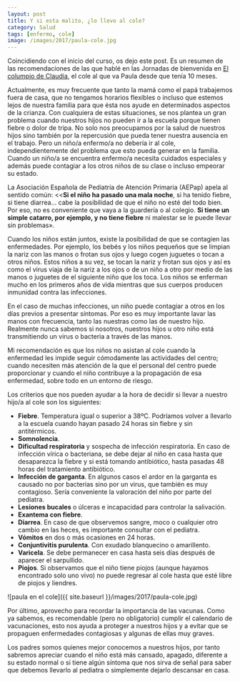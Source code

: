 ```yaml
---
layout: post
title: Y si esta malito, ¿lo llevo al cole?
category: Salud
tags: [enfermo, cole]
image: /images/2017/paula-cole.jpg
---
```


Coincidiendo con el inicio del curso, os dejo este post. Es un resumen de las recomendaciones de las que hablé en las Jornadas de bienvenida en [El columpio de Claudia](http://www.elcolumpiodeclaudia.com), el cole al que va Paula desde que tenía 10 meses.

Actualmente, es muy frecuente que tanto la mamá como el papá trabajemos fuera de casa, que no tengamos horarios flexibles o incluso que estemos lejos de nuestra familia para que ésta nos ayude en determinados aspectos de la crianza. Con cualquiera de estas situaciones, se nos plantea un gran problema cuando nuestros hijos no pueden ir a la escuela porque tienen fiebre o dolor de tripa. No solo nos preocupamos por la salud de nuestros hijos sino también por la repercusión que pueda tener nuestra ausencia en el trabajo.
Pero un niño/a enfermo/a no debería ir al cole, independientemente del problema que esto pueda generar en la familia. Cuando un niño/a se encuentra enfermo/a necesita cuidados especiales y además puede contagiar a los otros niños de su clase o incluso empeorar su estado.

La Asociación Española de Pediatría de Atención Primaria (AEPap) apela al sentido común: <<**Si el niño ha pasado una mala noche**, si ha tenido fiebre, si tiene diarrea... cabe la posibilidad de que el niño no esté del todo bien. Por eso, no es conveniente que vaya a la guardería o al colegio. **Si tiene un simple catarro, por ejemplo, y no tiene fiebre** ni malestar se le puede llevar sin problemas».

Cuando los niños están juntos, existe la posibilidad de que se contagien las enfermedades. Por ejemplo, los bebés y los niños pequeños que se limpian la nariz con las manos o frotan sus ojos y luego cogen juguetes o tocan a otros niños. Estos niños a su vez, se tocan la nariz y frotan sus ojos y así es como el virus viaja de la nariz a los ojos o de un niño a otro por medio de las manos o juguetes de el siguiente niño que los toca. Los niños se enferman mucho en los primeros años de vida mientras que sus cuerpos producen inmunidad contra las infecciones.

En el caso de muchas infecciones, un niño puede contagiar a otros en los días previos a presentar síntomas. Por eso es muy importante lavar las manos con frecuencia, tanto las nuestras como las de nuestro hijo. Realmente nunca sabemos si nosotros, nuestros hijos u otro niño está transmitiendo un virus o bacteria a través de las manos.

Mi recomendación es que los niños no asistan al cole cuando la enfermedad les impide seguir cómodamente las actividades del centro; cuando necesiten más atención de la que el personal del centro puede proporcionar y cuando el niño contribuye a la propagación de esa enfermedad, sobre todo en un entorno de riesgo.

Los criterios que nos pueden ayudar a la hora de decidir si llevar a nuestro hijo/a al cole son los siguientes:
*	**Fiebre**. Temperatura igual o superior a 38ºC. Podríamos volver a llevarlo a la escuela cuando hayan pasado 24 horas sin fiebre y sin antitérmicos.
*	**Somnolencia**.
*	**Dificultad respiratoria** y sospecha de infección respiratoria. En caso de infección vírica o bacteriana, se debe dejar al niño en casa hasta que desaparezca la fiebre y si está tomando antibiótico, hasta pasadas 48 horas del tratamiento antibiótico.
*	**Infección de garganta**. En algunos casos el ardor en la garganta es causado no por bacterias sino por un virus, que también es muy contagioso. Sería conveniente la valoración del niño por parte del pediatra.
*	**Lesiones bucales** o úlceras e incapacidad para controlar la salivación.
*	**Exantema con fiebre**.
*	**Diarrea**. En caso de que observemos sangre, moco o cualquier otro cambio en las heces, es importante consultar con el pediatra.
*	**Vómitos** en dos o más ocasiones en 24 horas.
*	**Conjuntivitis purulenta**. Con exudado blanquecino o amarillento.
*	**Varicela**. Se debe permanecer en casa hasta seis días después de aparecer el sarpullido.
*	**Piojos**. Si observamos que el niño tiene piojos (aunque hayamos encontrado solo uno vivo) no puede regresar al cole hasta que esté libre de piojos y liendres.

![paula en el cole]({{ site.baseurl }}/images/2017/paula-cole.jpg)

Por último, aprovecho para recordar la importancia de las vacunas. Como ya sabemos, es recomendable (pero no obligatorio) cumplir el calendario de vacunaciones, esto nos ayuda a proteger a nuestros hijos y a evitar que se propaguen enfermedades contagiosas y algunas de ellas muy graves.

Los padres somos quienes mejor conocemos a nuestros hijos, por tanto sabremos apreciar cuando el niño está más cansado, apagado, diferente a su estado normal o si tiene algún síntoma que nos sirva de señal para saber que debemos llevarlo al pediatra o simplemente dejarlo descansar en casa.
